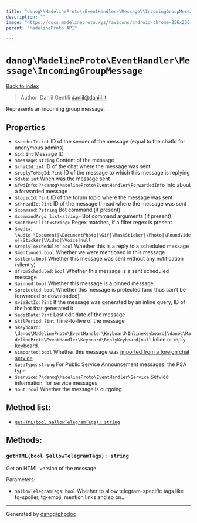 ```yaml
---
title: "danog\\MadelineProto\\EventHandler\\Message\\IncomingGroupMessage: Represents an incoming group message."
description: ""
image: "https://docs.madelineproto.xyz/favicons/android-chrome-256x256.png"
parent: "MadelineProto API"

---
```

# `danog\MadelineProto\EventHandler\Message\IncomingGroupMessage`
[Back to index](../../../../index.html)

> Author: Daniil Gentili <daniil@daniil.it>  
  

Represents an incoming group message.  



## Properties
* `$senderId`: `int` ID of the sender of the message (equal to the chatId for anonymous admins)
* `$id`: `int` Message ID
* `$message`: `string` Content of the message
* `$chatId`: `int` ID of the chat where the message was sent
* `$replyToMsgId`: `?int` ID of the message to which this message is replying
* `$date`: `int` When was the message sent
* `$fwdInfo`: `?\danog\MadelineProto\EventHandler\ForwardedInfo` Info about a forwarded message
* `$topicId`: `?int` ID of the forum topic where the message was sent
* `$threadId`: `?int` ID of the message thread where the message was sent
* `$command`: `?string` Bot command (if present)
* `$commandArgs`: `list<string>` Bot command arguments (if present)
* `$matches`: `list<string>` Regex matches, if a filter regex is present
* `$media`: `\Audio|\Document|\DocumentPhoto|\Gif|\MaskSticker|\Photo|\RoundVideo|\Sticker|\Video|\Voice|null` 
* `$replyToScheduled`: `bool` Whether this is a reply to a scheduled message
* `$mentioned`: `bool` Whether we were mentioned in this message
* `$silent`: `bool` Whether this message was sent without any notification (silently)
* `$fromScheduled`: `bool` Whether this message is a sent scheduled message
* `$pinned`: `bool` Whether this message is a pinned message
* `$protected`: `bool` Whether this message is protected (and thus can't be forwarded or downloaded)
* `$viaBotId`: `?int` If the message was generated by an inline query, ID of the bot that generated it
* `$editDate`: `?int` Last edit date of the message
* `$ttlPeriod`: `?int` Time-to-live of the message
* `$keyboard`: `\danog\MadelineProto\EventHandler\Keyboard\InlineKeyboard|\danog\MadelineProto\EventHandler\Keyboard\ReplyKeyboard|null` Inline or reply keyboard.
* `$imported`: `bool` Whether this message was [imported from a foreign chat service](https://core.telegram.org/api/import)
* `$psaType`: `string` For Public Service Announcement messages, the PSA type
* `$service`: `?\danog\MadelineProto\EventHandler\Service` Service information, for service messages
* `$out`: `bool` Whether the message is outgoing

## Method list:
* [`getHTML(bool $allowTelegramTags): string`](#gethtml-bool-allowtelegramtags-string)

## Methods:
### `getHTML(bool $allowTelegramTags): string`

Get an HTML version of the message.


Parameters:

* `$allowTelegramTags`: `bool` Whether to allow telegram-specific tags like tg-spoiler, tg-emoji, mention links and so on...  



---
Generated by [danog/phpdoc](https://phpdoc.daniil.it)
